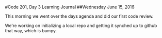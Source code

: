 #Code 201, Day 3 Learning Journal
##Wednesday June 15, 2016

This morning we went over the days agenda and did our first code review.  

We're working on initializing a local repo and getting it synched up to github that way, which is bumpy.  
